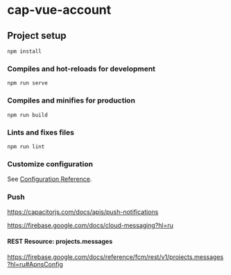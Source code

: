 # cap-vue-account

## Project setup
```
npm install
```

### Compiles and hot-reloads for development
```
npm run serve
```

### Compiles and minifies for production
```
npm run build
```

### Lints and fixes files
```
npm run lint
```

### Customize configuration
See [Configuration Reference](https://cli.vuejs.org/config/).


### Push 
https://capacitorjs.com/docs/apis/push-notifications

https://firebase.google.com/docs/cloud-messaging?hl=ru
#### REST Resource: projects.messages
https://firebase.google.com/docs/reference/fcm/rest/v1/projects.messages?hl=ru#ApnsConfig
